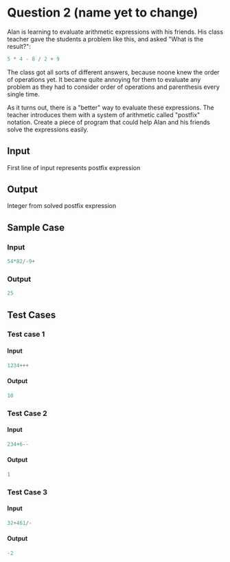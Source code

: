 # Question 2 (name yet to change)

Alan is learning to evaluate arithmetic expressions with his friends. His class teacher gave the students a problem like this, and asked "What is the result?":

```py
5 * 4 - 8 / 2 + 9
```

The class got all sorts of different answers, because noone knew the order of operations yet. It became quite annoying for them to evaluate any problem as they had to consider order of operations and parenthesis every single time.

As it turns out, there is a "better" way to evaluate these expressions. The teacher introduces them with a system of arithmetic called "postfix" notation. Create a piece of program that could help Alan and his friends solve the expressions easily.

## Input

First line of input represents postfix expression

## Output

Integer from solved postfix expression 

## Sample Case

### Input

```py
54*82/-9+
```

### Output

```py
25
```

## Test Cases

### Test case 1

#### Input

```py
1234+++
```

#### Output

```py
10
```

### Test Case 2

#### Input

```py
234+6--
```

#### Output

```py
1
```

### Test Case 3

#### Input

```py
32+461/-
```

#### Output

```py
-2
```
